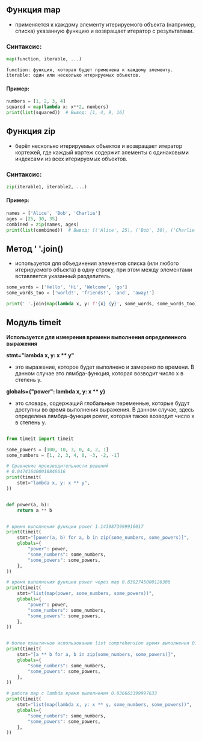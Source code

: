 ## Функция map 
- применяется к каждому элементу итерируемого объекта (например, списка) указанную функцию и возвращает
итератор с результатами.

### Синтаксис:
```python
map(function, iterable, ...)
```
```text
function: функция, которая будет применена к каждому элементу.
iterable: один или несколько итерируемых объектов.
```


#### Пример:
```python
numbers = [1, 2, 3, 4]
squared = map(lambda x: x**2, numbers)
print(list(squared))  # Вывод: [1, 4, 9, 16]
```

## Функция zip 
- берёт несколько итерируемых объектов и возвращает итератор кортежей,
где каждый кортеж содержит элементы с одинаковыми индексами из всех итерируемых объектов.

### Синтаксис:
```python
zip(iterable1, iterable2, ...)
```
#### Пример:
```python
names = ['Alice', 'Bob', 'Charlie']
ages = [25, 30, 35]
combined = zip(names, ages)
print(list(combined))  # Вывод: [('Alice', 25), ('Bob', 30), ('Charlie', 35)]
```
## Метод ' '.join() 
- используется для объединения элементов списка (или любого итерируемого объекта)
в одну строку, при этом между элементами вставляется указанный разделитель.

```python
some_words = ['Hello', 'Hi', 'Welcome', 'go']
some_words_too = ['world!', 'friends!', 'and', 'away!']

print(' '.join(map(lambda x, y: f'{x} {y}', some_words, some_words_too)))
```
## Модуль timeit 
**Используется для измерения времени выполнения определенного выражения**

**stmt="lambda x, y: x ** y"**
- это выражение, которое будет выполнено и замерено по времени. В данном случае это лямбда-функция, которая возводит число x в степень y.


**globals={"power": lambda x, y: x ** y}**
- это словарь, содержащий глобальные переменные, которые будут доступны во время выполнения выражения. В данном случае, здесь определена лямбда-функция power, которая также возводит число x в степень y.
```python

from timeit import timeit

some_powers = [100, 10, 3, 0, 4, 2, 1]
some_numbers = [1, 2, 3, 4, 0, -3, -2, -1]

# Сравнение производительности решений
# 0.047416400018846616
print(timeit(
    stmt="lambda x, y: x ** y",
))


def power(a, b):
    return a ** b


# время выполнения функции power 1.1439873999916017
print(timeit(
    stmt="[power(a, b) for a, b in zip(some_numbers, some_powers)]",
    globals={
        "power": power,
        "some_numbers": some_numbers,
        "some_powers": some_powers,
    },
))

# время выполнения функции power через map 0.8382745000126306
print(timeit(
    stmt="list(map(power, some_numbers, some_powers))",
    globals={
        "power": power,
        "some_numbers": some_numbers,
        "some_powers": some_powers,
    },
))


# более практичное использование list comprehension время выполнения 0.7459907000011299
print(timeit(
    stmt="[a ** b for a, b in zip(some_numbers, some_powers)]",
    globals={
        "some_numbers": some_numbers,
        "some_powers": some_powers,
    },
))

# работа map c lambda время выполнения 0.836663399997633
print(timeit(
    stmt="list(map(lambda x, y: x ** y, some_numbers, some_powers))",
    globals={
        "some_numbers": some_numbers,
        "some_powers": some_powers,
    },
))
```

